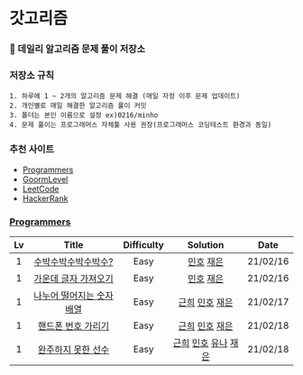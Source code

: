 # 갓고리즘

### 💬 데일리 알고리즘 문제 풀이 저장소

### 저장소 규칙

    1. 하루에 1 ~ 2개의 알고리즘 문제 해결 (매일 자정 이후 문제 업데이트)
    2. 개인별로 매일 해결한 알고리즘 풀이 커밋
    3. 폴더는 본인 이름으로 설정 ex)0216/minho
    4. 문제 풀이는 프로그래머스 자체툴 사용 권장(프로그래머스 코딩테스트 환경과 동일)

### 추천 사이트

- [Programmers]
- [GoormLevel]
- [LeetCode]
- [HackerRank]

### [Programmers]

| Lv  |            Title            | Difficulty |                                                                               Solution                                                                               |   Date   |
| :-: | :-------------------------: | :--------: | :------------------------------------------------------------------------------------------------------------------------------------------------------------------: | :------: |
|  1  |    [수박수박수박수박수?]    |    Easy    |                                                [민호](./0216/minho/수박수박수.js) [재은](./0216/jaeeun/수박수박수.js)                                                | 21/02/16 |
|  1  |   [가운데 글자 가져오기]    |    Easy    |                                        [민호](./0216/minho/가운데글자가져오기.js) [재은](./0216/jaeeun/가운데글자가져오기.js)                                        | 21/02/16 |
|  1  | [나누어 떨어지는 숫자 배열] |    Easy    |            [근희](./0217/kunhee/나누어떨어지는숫자배열.js) [민호](./0217/minho/나누어떨어지는숫자배열.js) [재은](./0217/jaeeun/나누어떨어지는숫자배열.js)            | 21/02/17 |
|  1  |    [핸드폰 번호 가리기]     |    Easy    |                     [근희](./0218/kunhee/핸드폰번호가리기.js) [민호](./0218/minho/핸드폰번호가리기.js) [재은](./0218/jaeeun/핸드폰번호가리기.js)                     | 21/02/18 |
|  1  |    [완주하지 못한 선수]     |    Easy    | [근희](./0219/kunhee/완주하지못한선수.js) [민호](./0219/minho/완주하지못한선수.js) [유나](./0219/yuna/완주하지못한선수.js) [재은](./0219/jaeeun/완주하지못한선수.js) | 21/02/18 |

<!-- 프로그래머스 -->

[수박수박수박수박수?]: https://programmers.co.kr/learn/courses/30/lessons/12922
[가운데 글자 가져오기]: https://programmers.co.kr/learn/courses/30/lessons/12903
[나누어 떨어지는 숫자 배열]: https://programmers.co.kr/learn/courses/30/lessons/12910
[핸드폰 번호 가리기]: https://programmers.co.kr/learn/courses/30/lessons/12948
[완주하지 못한 선수]: https://programmers.co.kr/learn/courses/30/lessons/42576

<!-- 온라인 저지 사이트 -->

[programmers]: https://programmers.co.kr/learn/challenges
[goormlevel]: https://level.goorm.io/
[leetcode]: https://leetcode.com/problemset/all/
[hackerrank]: https://www.hackerrank.com/dashboard
